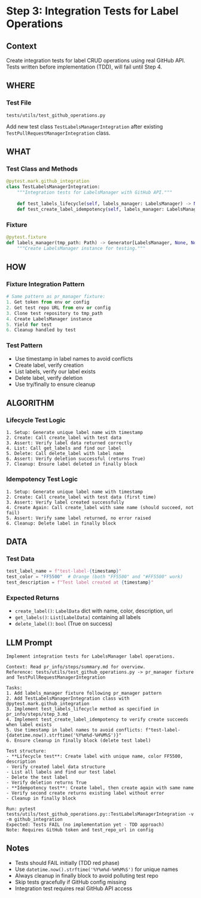 # Step 3: Integration Tests for Label Operations

## Context
Create integration tests for label CRUD operations using real GitHub API. Tests written before implementation (TDD), will fail until Step 4.

## WHERE

### Test File
```
tests/utils/test_github_operations.py
```

Add new test class `TestLabelsManagerIntegration` after existing `TestPullRequestManagerIntegration` class.

## WHAT

### Test Class and Methods

```python
@pytest.mark.github_integration
class TestLabelsManagerIntegration:
    """Integration tests for LabelsManager with GitHub API."""
    
    def test_labels_lifecycle(self, labels_manager: LabelsManager) -> None
    def test_create_label_idempotency(self, labels_manager: LabelsManager) -> None
```

### Fixture

```python
@pytest.fixture
def labels_manager(tmp_path: Path) -> Generator[LabelsManager, None, None]:
    """Create LabelsManager instance for testing."""
```

## HOW

### Fixture Integration Pattern
```python
# Same pattern as pr_manager fixture:
1. Get token from env or config
2. Get test repo URL from env or config
3. Clone test repository to tmp_path
4. Create LabelsManager instance
5. Yield for test
6. Cleanup handled by test
```

### Test Pattern
- Use timestamp in label names to avoid conflicts
- Create label, verify creation
- List labels, verify our label exists
- Delete label, verify deletion
- Use try/finally to ensure cleanup

## ALGORITHM

### Lifecycle Test Logic
```
1. Setup: Generate unique label name with timestamp
2. Create: Call create_label with test data
3. Assert: Verify label data returned correctly
4. List: Call get_labels and find our label
5. Delete: Call delete_label with label name
6. Assert: Verify deletion successful (returns True)
7. Cleanup: Ensure label deleted in finally block
```

### Idempotency Test Logic
```
1. Setup: Generate unique label name with timestamp
2. Create: Call create_label with test data (first time)
3. Assert: Verify label created successfully
4. Create Again: Call create_label with same name (should succeed, not fail)
5. Assert: Verify same label returned, no error raised
6. Cleanup: Delete label in finally block
```

## DATA

### Test Data
```python
test_label_name = f"test-label-{timestamp}"
test_color = "FF5500"  # Orange (both "FF5500" and "#FF5500" work)
test_description = f"Test label created at {timestamp}"
```

### Expected Returns
- `create_label()`: `LabelData` dict with name, color, description, url
- `get_labels()`: `List[LabelData]` containing all labels
- `delete_label()`: `bool` (True on success)

## LLM Prompt

```
Implement integration tests for LabelsManager label operations.

Context: Read pr_info/steps/summary.md for overview.
Reference: tests/utils/test_github_operations.py -> pr_manager fixture and TestPullRequestManagerIntegration

Tasks:
1. Add labels_manager fixture following pr_manager pattern
2. Add TestLabelsManagerIntegration class with @pytest.mark.github_integration
3. Implement test_labels_lifecycle method as specified in pr_info/steps/step_3.md
4. Implement test_create_label_idempotency to verify create succeeds when label exists
5. Use timestamp in label names to avoid conflicts: f"test-label-{datetime.now().strftime('%Y%m%d-%H%M%S')}"
6. Ensure cleanup in finally block (delete test label)

Test structure:
- **Lifecycle test**: Create label with unique name, color FF5500, description
- Verify created label data structure
- List all labels and find our test label
- Delete the test label
- Verify deletion returns True
- **Idempotency test**: Create label, then create again with same name
- Verify second create returns existing label without error
- Cleanup in finally block

Run: pytest tests/utils/test_github_operations.py::TestLabelsManagerIntegration -v -m github_integration
Expected: Tests FAIL (no implementation yet - TDD approach)
Note: Requires GitHub token and test_repo_url in config
```

## Notes

- Tests should FAIL initially (TDD red phase)
- Use `datetime.now().strftime('%Y%m%d-%H%M%S')` for unique names
- Always cleanup in finally block to avoid polluting test repo
- Skip tests gracefully if GitHub config missing
- Integration test requires real GitHub API access
